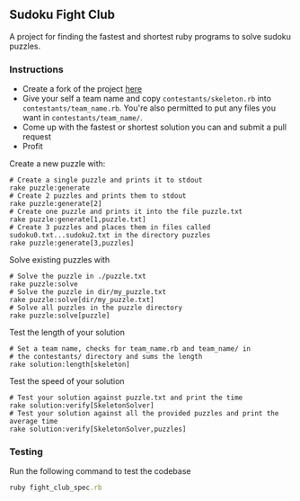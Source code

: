 ## Sudoku Fight Club
A project for finding the fastest and shortest ruby programs to solve sudoku puzzles.

### Instructions

- Create a fork of the project [here](https://github.com/zimkies/sudoku-fight-club)
- Give your self a team name and copy `contestants/skeleton.rb` into `contestants/team_name.rb`.  You're also permitted to put any files you want in `contestants/team_name/`.
- Come up with the fastest or shortest solution you can and submit a pull request
- Profit

Create a new puzzle with:
```
# Create a single puzzle and prints it to stdout
rake puzzle:generate
# Create 2 puzzles and prints them to stdout
rake puzzle:generate[2]
# Create one puzzle and prints it into the file puzzle.txt
rake puzzle:generate[1,puzzle.txt]
# Create 3 puzzles and places them in files called sudoku0.txt...sudoku2.txt in the directory puzzles
rake puzzle:generate[3,puzzles]
```

Solve existing puzzles with
```
# Solve the puzzle in ./puzzle.txt
rake puzzle:solve
# Solve the puzzle in dir/my_puzzle.txt
rake puzzle:solve[dir/my_puzzle.txt]
# Solve all puzzles in the puzzle directory
rake puzzle:solve[puzzle]
```

Test the length of your solution
```
# Set a team name, checks for team_name.rb and team_name/ in
# the contestants/ directory and sums the length
rake solution:length[skeleton]
```

Test the speed of your solution
```
# Test your solution against puzzle.txt and print the time
rake solution:verify[SkeletonSolver]
# Test your solution against all the provided puzzles and print the average time
rake solution:verify[SkeletonSolver,puzzles]
```

### Testing
Run the following command to test the codebase
```ruby
ruby fight_club_spec.rb
```

